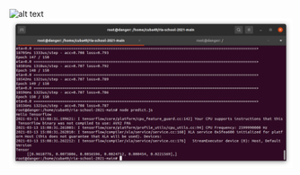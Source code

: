 ![alt text](https://www.meme-arsenal.com/memes/287fedc14f8fdbc53b6b3b3cd9354755.jpg?raw=true)
![alt text](https://github.com/Cuba49/ria_imageParser/blob/main/%D0%A1%D0%BD%D0%B8%D0%BC%D0%BE%D0%BA%20%D1%8D%D0%BA%D1%80%D0%B0%D0%BD%D0%B0%20%D0%BE%D1%82%202021-03-13%2016-15-54.png?raw=true)
